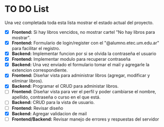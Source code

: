 # TO DO List

Una vez completada toda esta lista mostrar el estado actual del proyecto.

 - [x] **Frontend:** Si hay libros vencidos, no mostrar cartel "No hay libros para mostrar".
 - [x] **Frontend:** Formulario de login/register con el "@alumno.etec.um.edu.ar" para facilitar el registro.
 - [x] **Backend:** Implementar funcion por si se olvida la contraseña el usuario
 - [x] **Frontend:** Implementar modulo para recuperar contraseña
 - [x] **Backend:** Una vez enviado el formulario tomar el mail y agregarle la extencion correspondiente.
 - [x] **Frontend:** Diseñar vista para administrar libros (agregar, modificar y eliminar libros).
 - [x] **Backend:** Programar el CRUD para administar libros.
 - [ ] **Frontend:** Diseñar vista para ver el perfil y poder cambiarse el nombre, apellido, contraseña o curso en el que está.
 - [ ] **Backend:** CRUD para la vista de usuario.
 - [ ] **Frontend:** Revisar diseño
 - [x] **Backend:** Agregar validacion de mail
 - [ ] **Frontend/Backend:** Revisar manejo de errores y respuestas del servidor